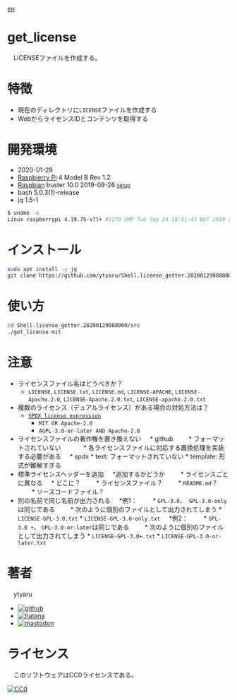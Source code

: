 [en](./README.md)

# get_license

　LICENSEファイルを作成する。

# 特徴

* 現在のディレクトリに`LICENSE`ファイルを作成する
* WebからライセンスIDとコンテンツを取得する

# 開発環境

* <time datetime="2020-01-28T07:15:46+0900">2020-01-28</time>
* [Raspbierry Pi](https://ja.wikipedia.org/wiki/Raspberry_Pi) 4 Model B Rev 1.2
* [Raspbian](https://ja.wikipedia.org/wiki/Raspbian) buster 10.0 2019-09-26 <small>[setup](http://ytyaru.hatenablog.com/entry/2019/12/25/222222)</small>
* bash 5.0.3(1)-release
* jq 1.5-1

```sh
$ uname -a
Linux raspberrypi 4.19.75-v7l+ #1270 SMP Tue Sep 24 18:51:41 BST 2019 armv7l GNU/Linux
```

# インストール

```sh
sudo apt install -y jq
git clone https://github.com/ytyaru/Shell.license_getter.20200129080000
```

# 使い方

```sh
cd Shell.license_getter.20200129080000/src
./get_license mit
```

# 注意

* ライセンスファイル名はどうべきか？
    * `LICENSE`, `LICENSE.txt`, `LICENSE.md`, `LICENSE-APACHE`, `LICENSE-Apache.2.0`, `LICENSE-Apache.2.0.txt`, `LICENSE-apache.2.0.txt`
* 複数のライセンス（デュアルライセンス）がある場合の対処方法は？
    * [`SPDX license expression`](https://spdx.org/spdx-specification-21-web-version#h.jxpfx0ykyb60)
        * `MIT OR Apache-2.0`
        * `AGPL-3.0-or-later AND Apache-2.0`
* ライセンスファイルの著作権を置き換えない
    * github
        * フォーマットされていない
            * 各ライセンスファイルに対応する置換処理を実装する必要がある
    * spdx
        * text: フォーマットされていない
        * template: 形式が難解すぎる
* 標準ライセンスヘッダーを追加
    *追加するかどうか
        * ライセンスごとに異なる
    * どこに？
        * ライセンスファイル？
        * `README.md`？
        * ソースコードファイル？
* 別の名前で同じ名前が出力される
    *例1：
        * `GPL-3.0`、` GPL-3.0-only`は同じである
        * 次のように個別のファイルとして出力されてしまう
            * `LICENSE-GPL-3.0.txt`
            * `LICENSE-GPL-3.0-only.txt`
    *例2：
        * `GPL-3.0 +`、 `GPL-3.0-or-later`は同じである
        * 次のように個別のファイルとして出力されてしまう
            * `LICENSE-GPL-3.0+.txt`
            * `LICENSE-GPL-3.0-or-later.txt`

# 著者

　ytyaru

* [![github](http://www.google.com/s2/favicons?domain=github.com)](https://github.com/ytyaru "github")
* [![hatena](http://www.google.com/s2/favicons?domain=www.hatena.ne.jp)](http://ytyaru.hatenablog.com/ytyaru "hatena")
* [![mastodon](http://www.google.com/s2/favicons?domain=mstdn.jp)](https://mstdn.jp/web/accounts/233143 "mastdon")

# ライセンス

　このソフトウェアはCC0ライセンスである。

[![CC0](http://i.creativecommons.org/p/zero/1.0/88x31.png "CC0")](http://creativecommons.org/publicdomain/zero/1.0/deed.ja)

